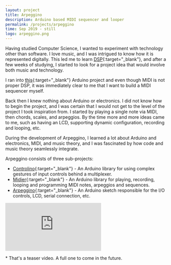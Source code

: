 ```yaml
---
layout: project
title: Arpeggino
description: Arduino based MIDI sequencer and looper
permalink: /projects/arpeggino
time: Sep 2019 - still
logo: arpeggino.png
---
```


Having studied Computer Science, I wanted to experiment with technology other than software.
I love music, and I was intrigued to know how it is represented digitally.
This led me to learn [DSP](https://www.coursera.org/learn/dsp1){:target="_blank"},
and after a few weeks of studying, I started to look for a project idea that would involve both music and technology.

I ran into [this](https://create.arduino.cc/projecthub/dra/arduino-midi-arpeggiator-3bd731){:target="_blank"} Arduino project and even though MIDI is not proper DSP,
it was immediately clear to me that I want to build a MIDI sequencer myself.

Back then I knew nothing about Arduino or electronics.
I did not know how to begin the project, and I was certain that I would not get to the level of the project I took inspiration from.
I started by playing a single note via MIDI, then chords, scales, and arpeggios.
By the time more and more ideas came to me, such as having an LCD, supporting dynamic configuration, recording and looping, etc.

During the development of Arpeggino, I learned a lot about Arduino and electronics, MIDI, and music theory,
and I was fascinated by how code and music theory seamlessly integrate.

Arpeggino consists of three sub-projects:
* [Controlino](https://github.com/levosos/Controlino){:target="_blank"} - An Arduino library for using complex gestures of input controls behind a multiplexer.
* [Midier](https://github.com/levosos/Midier){:target="_blank"} - An Arduino library for playing, recording, looping and programming MIDI notes, arpeggios and sequences.
* [Arpeggino](https://github.com/levosos/Arpeggino){:target="_blank"} - An Arduino sketch responsible for the I/O controls, LCD, serial connection, etc.

<div class="youtube-container">
    <iframe src="https://www.youtube.com/embed/HbMf0oO-zfE" frameborder="0" allow="accelerometer; autoplay; encrypted-media; gyroscope; picture-in-picture" allowfullscreen></iframe>
</div>

<span class="highlight">\* That's a teaser video. A full one to come in the future.</span>
